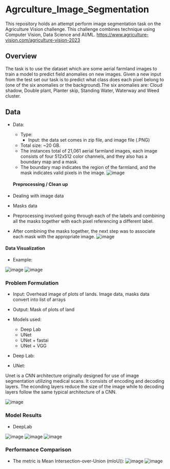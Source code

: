 # Agrculture_Image_Segmentation

This repository holds an attempt perform image segmentation task on the Agriculture Vision challenge. This challenge combines technique using Computer Vision, Data Science and AI/ML. https://www.agriculture-vision.com/agriculture-vision-2023

## Overview
The task is to use the dataset which are some aerial farmland images to train a model to predict field anomalies on new images. Given a new input from the test set our task is to predict what class does each pixel belong to (one of the six anomalies or the background).​The six anomalies are: Cloud shadow, Double plant, Planter skip, Standing Water, Waterway and Weed cluster. 

## Data
* Data:
  * Type: 
    * Input: the data set comes in zip file, and image file (.PNG)
  * Total size: ~20 GB.
  * The instances total of 21,061 aerial farmland images, each image consists of four 512x512 color channels, and they also has a boundary map and a mask. 
  * The boundary map indicates the region of the farmland, and the mask indicates valid pixels in the image. 
![image](https://user-images.githubusercontent.com/89665013/236540282-8d9fbd80-fdb1-4fc1-b71e-677141c23c6e.png)

  #### Preprocessing / Clean up

* Dealing with image data
* Masks data
* Preprocessing involved going through each of the labels and combining all the masks together with each pixel referencing a different label.
* After combining the masks together, the next step was to associate each mask with the appropriate image.
![image](https://user-images.githubusercontent.com/98187543/236552184-1949db0e-deaf-430e-b485-67d557d8921a.png)

 #### Data Visualization
  * Example:
  
![image](https://user-images.githubusercontent.com/98187543/236550315-ff3f7465-7d15-4715-a3b5-7e7b56aceb8c.png)
![image](https://user-images.githubusercontent.com/98187543/236550391-856061a0-ce5a-4eec-a998-91abd9f7550c.png)


### Problem Formulation

  * Input: Overhead image of plots of lands. Image data, masks data convert into list of arrays
  * Output: Mask of plots of land
  * Models used: 
    * Deep Lab
    * UNet
    * UNet + fastai
    * UNet + VGG
* Deep Lab:


* UNet:

Unet is a CNN architecture originally designed for use of image segmentation utilizing medical scans. It consists of encoding and decoding layers. The econding layers reduce the size of the image while to decoding layers follow the same typical architecture of a CNN.

![image](https://user-images.githubusercontent.com/98187543/236554037-9534a58a-bf52-48c6-9f4d-1480512218bf.png)


### Model Results

  * DeepLab

 ![image](https://user-images.githubusercontent.com/89665013/236551019-ad66839e-55b8-4f09-b04d-042a305d683a.png)
 ![image](https://user-images.githubusercontent.com/89665013/236551126-23bda62c-97e0-4bb9-9bcc-5d6a14205bd0.png)
 ![image](https://user-images.githubusercontent.com/89665013/236551238-f4571b03-59fd-4b7c-b796-9a19303d9b5b.png)




### Performance Comparison

* The metric is Mean Intersection-over-Union (mIoU)):
![image](https://user-images.githubusercontent.com/89665013/236550741-2bd5505f-1f35-4b41-9ef3-1e9377097ebd.png)
![image](https://user-images.githubusercontent.com/89665013/236550787-05da44d1-a6d9-4428-87d9-91f850ee3491.png)
